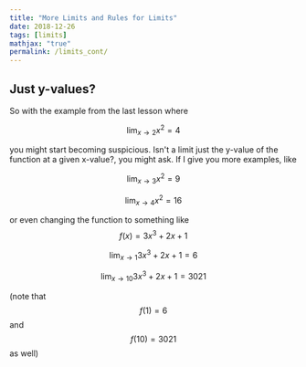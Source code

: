 ```yaml
---
title: "More Limits and Rules for Limits"
date: 2018-12-26
tags: [limits]
mathjax: "true"
permalink: /limits_cont/
---
```


## Just y-values?
So with the example from the last lesson where

$$
\lim_{x \to 2} x^2 = 4
$$

you might start becoming suspicious. Isn't a limit just the y-value of the function at a given x-value?, you might ask. If I give you more examples, like

$$
\lim_{x \to 3} x^2 = 9
$$

$$
\lim_{x \to 4} x^2 = 16
$$

or even changing the function to something like $$f(x) = 3x^3 + 2x + 1$$

$$
\lim_{x \to 1} 3x^3 + 2x + 1 = 6
$$

$$
\lim_{x \to 10} 3x^3 + 2x + 1 = 3021
$$

(note that $$f(1) = 6$$ and $$f(10) = 3021$$ as well)
